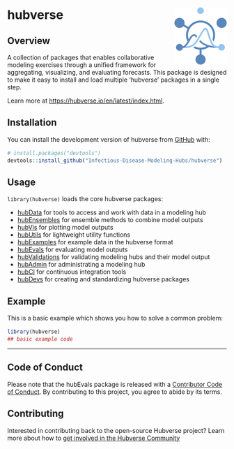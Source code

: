 
<!-- README.md is generated from README.Rmd. Please edit that file -->

# hubverse <a href="https://hubverse.io/en/latest/index.html"><img src="man/figures/logo.png" align="right" height="131" alt="hubverse website" /></a>

<!-- badges: start -->
<!-- badges: end -->

## Overview

A collection of packages that enables collaborative modeling exercises
through a unified framework for aggregating, visualizing, and evaluating
forecasts. This package is designed to make it easy to install and load
multiple ‘hubverse’ packages in a single step.

Learn more at <https://hubverse.io/en/latest/index.html>.

## Installation

You can install the development version of hubverse from
[GitHub](https://github.com/) with:

``` r
# install.packages("devtools")
devtools::install_github("Infectious-Disease-Modeling-Hubs/hubverse")
```

## Usage

`library(hubverse)` loads the core hubverse packages:

- [hubData](https://infectious-disease-modeling-hubs.github.io/hubData/)
  for tools to access and work with data in a modeling hub
- [hubEnsembles](https://infectious-disease-modeling-hubs.github.io/hubEnsembles/)
  for ensemble methods to combine model outputs
- [hubVis](https://infectious-disease-modeling-hubs.github.io/hubVis/)
  for plotting model outputs
- [hubUtils](https://infectious-disease-modeling-hubs.github.io/hubUtils/)
  for lightweight utility functions
- [hubExamples](https://infectious-disease-modeling-hubs.github.io/hubExamples/)
  for example data in the hubverse format
- [hubEvals](https://infectious-disease-modeling-hubs.github.io/hubEvals/)
  for evaluating model outputs
- [hubValidations](https://infectious-disease-modeling-hubs.github.io/hubValidations/)
  for validating modeling hubs and their model output
- [hubAdmin](https://infectious-disease-modeling-hubs.github.io/hubAdmin/)
  for administrating a modeling hub
- [hubCI](https://infectious-disease-modeling-hubs.github.io/hubCI/) for
  continuous integration tools
- [hubDevs](https://infectious-disease-modeling-hubs.github.io/hubDevs/)
  for creating and standardizing hubverse packages

## Example

This is a basic example which shows you how to solve a common problem:

``` r
library(hubverse)
## basic example code
```

------------------------------------------------------------------------

## Code of Conduct

Please note that the hubEvals package is released with a [Contributor
Code of Conduct](.github/CODE_OF_CONDUCT.md). By contributing to this
project, you agree to abide by its terms.

## Contributing

Interested in contributing back to the open-source Hubverse project?
Learn more about how to [get involved in the Hubverse
Community](https://hubdocs.readthedocs.io/en/latest/overview/contribute.html)
